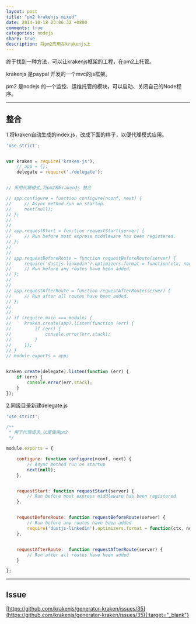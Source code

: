 ```yaml
---
layout: post
title: "pm2 krakenjs mixed"
date: 2014-10-18 23:06:32 +0800
comments: true
categories: nodejs
share: true
description: 将pm2应用在krakenjs上
---
```


终于找到一种方法，可以让krakenjs框架的工程，在pm2上托管。

<!--more-->

krakenjs 是paypal 开发的一个mvc的js框架。

pm2 是nodejs 的一个监控、运维托管的模块，可以启动、关闭自己的Node程序。

---

## 整合

1.将kraken自动生成的index.js，改成下面的样子，以便代理模式应用。

```js index.js
'use strict';


var kraken = require('kraken-js'),
    // app = {};
    delegate = require('./delegate');


// 采用代理模式,将pm2和krakenJs 整合

// app.configure = function configure(nconf, next) {
//     // Async method run on startup.
//     next(null);
// };
//
//
// app.requestStart = function requestStart(server) {
//     // Run before most express middleware has been registered.
// };
//
//
// app.requestBeforeRoute = function requestBeforeRoute(server) {
//     require('dustjs-linkedin').optimizers.format = function(ctx, node) { return node };
//     // Run before any routes have been added.
// };
//
//
// app.requestAfterRoute = function requestAfterRoute(server) {
//     // Run after all routes have been added.
// };
//
//
// if (require.main === module) {
//     kraken.create(app).listen(function (err) {
//         if (err) {
//             console.error(err.stack);
//         }
//     });
// }
// module.exports = app;


kraken.create(delegate).listen(function (err) {
    if (err) {
        console.error(err.stack);
    }
});

```

2.同级目录新建delegate.js

```js delegate.js
'use strict';

/**
 * 用于代理请求,以便使用pm2
 */

module.exports = {

    configure: function configure(nconf, next) {
        // Async method run on startup
        next(null);
    },


    requestStart: function requestStart(server) {
        // Run before most express middleware has been registered
    },


    requestBeforeRoute: function requestBeforeRoute(server) {
        // Run before any routes have been added
        require('dustjs-linkedin').optimizers.format = function(ctx, node) { return node };
    },


    requestAfterRoute:  function requestAfterRoute(server) {
        // Run after all routes have been added
    }

};


```
---

## Issue

[https://github.com/krakenjs/generator-kraken/issues/35](https://github.com/krakenjs/generator-kraken/issues/35){:target="_blank"}
